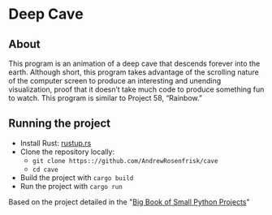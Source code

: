 # Deep Cave

## About

This program is an animation of a deep cave that descends forever into the earth. 
Although short, this program takes advantage of the scrolling nature of the computer 
screen to produce an interesting and unending visualization, proof that it doesn’t 
take much code to produce something fun to watch. This program is similar 
to Project 58, “Rainbow.”

## Running the project
* Install Rust: [rustup.rs](https://rustup.rs/)
* Clone the repository locally:
  * `git clone https:://github.com/AndrewRosenfrisk/cave`
  * `cd cave`
* Build the project with `cargo build`
* Run the project with `cargo run`

Based on the project detailed in the "[Big Book of Small Python Projects](https://inventwithpython.com/bigbookpython/project15.html)"
